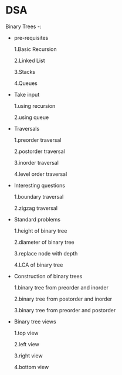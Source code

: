 # DSA
 
Binary Trees -:

* pre-requisites

    1.Basic Recursion

    2.Linked List

    3.Stacks

    4.Queues


* Take input

    1.using recursion

    2.using queue


* Traversals

    1.preorder traversal

    2.postorder traversal

    3.inorder traversal

    4.level order traversal


* Interesting questions

    1.boundary traversal

    2.zigzag traversal


* Standard problems

    1.height of binary tree

    2.diameter of binary tree

    3.replace node with depth

    4.LCA of binary tree


* Construction of binary trees

    1.binary tree from preorder and inorder

    2.binary tree from postorder and inorder

    3.binary tree from preorder and postorder


* Binary tree views

    1.top view

    2.left view

    3.right view

    4.bottom view        
    